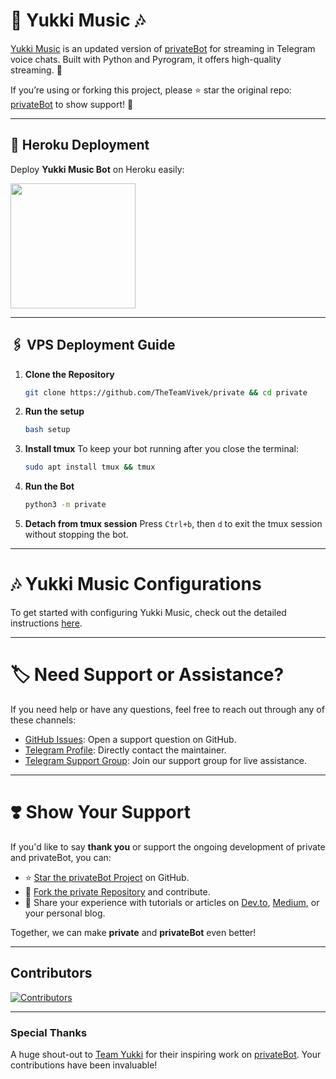 # 🎵 **Yukki Music** 🎶

[Yukki Music](https://github.com/TheTeamVivek/private) is an updated version of [privateBot](https://github.com/TeamYukki/privateBot) for streaming in Telegram voice chats. Built with Python and Pyrogram, it offers high-quality streaming. 🚀

If you’re using or forking this project, please ⭐ star the original repo: [privateBot](https://github.com/TeamYukki/privateBot) to show support! 🙌

---

## 🚀 Heroku Deployment

Deploy **Yukki Music Bot** on Heroku easily:

<a href="https://dashboard.heroku.com/new?template=https://github.com/Abbasov04/IconMusic"><img src="https://img.shields.io/badge/Deploy%20To%20Heroku-red?style=for-the-badge&logo=heroku" width="200"/></a>

---
## 🖇️ VPS Deployment Guide

1. **Clone the Repository**
   ```bash
   git clone https://github.com/TheTeamVivek/private && cd private
   ```

2. **Run the setup**
   ```bash
   bash setup
   ```

3. **Install tmux**
   To keep your bot running after you close the terminal:
   ```bash
   sudo apt install tmux && tmux
   ```

4. **Run the Bot**
   ```bash
   python3 -m private
   ```

5.  **Detach from tmux session**
   Press `Ctrl+b`, then `d` to exit the tmux session without stopping the bot.

___

# 🎶 Yukki Music Configurations

To get started with configuring Yukki Music, check out the detailed instructions [here](https://github.com/TheTeamVivek/private/blob/master/config/README.md).

---

# 🏷 Need Support or Assistance?

If you need help or have any questions, feel free to reach out through any of these channels:

- [GitHub Issues](https://github.com/TheTeamVivek/private/issues/new?assignees=&labels=question&title=support%3A+&body=%23+Support+Question): Open a support question on GitHub.
- [Telegram Profile](https://t.me/vivekkumar07089): Directly contact the maintainer.
- [Telegram Support Group](https://t.me/TheTeamVk): Join our support group for live assistance.

---

# ❣️ Show Your Support

If you'd like to say **thank you** or support the ongoing development of private and privateBot, you can:

- ⭐ [Star the privateBot Project](https://github.com/TeamYukki/privateBot) on GitHub.
- 🍴 [Fork the private Repository](https://github.com/TheTeamVivek/private) and contribute.
- 📝 Share your experience with tutorials or articles on [Dev.to](https://dev.to/), [Medium](https://medium.com/), or your personal blog.

Together, we can make **private** and **privateBot** even better!


---

## Contributors

[![Contributors](https://contrib.nn.ci/api?repo=TheTeamVivek/private&radius=100)](https://github.com/TheTeamVivek/private/graphs/contributors)

---

### Special Thanks

A huge shout-out to [Team Yukki](https://github.com/TeamYukki) for their inspiring work on [privateBot](https://github.com/TeamYukki/privateBot). Your contributions have been invaluable!
